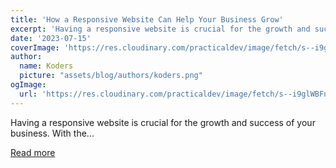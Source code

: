 ```yaml
---
title: 'How a Responsive Website Can Help Your Business Grow'
excerpt: 'Having a responsive website is crucial for the growth and success of your business. With the...'
date: '2023-07-15'
coverImage: 'https://res.cloudinary.com/practicaldev/image/fetch/s--i9glWBFn--/c_imagga_scale,f_auto,fl_progressive,h_420,q_auto,w_1000/https://dev-to-uploads.s3.amazonaws.com/uploads/articles/zeia6b3z2d2b21579yc3.jpg'
author:
  name: Koders
  picture: "assets/blog/authors/koders.png"
ogImage:
  url: 'https://res.cloudinary.com/practicaldev/image/fetch/s--i9glWBFn--/c_imagga_scale,f_auto,fl_progressive,h_420,q_auto,w_1000/https://dev-to-uploads.s3.amazonaws.com/uploads/articles/zeia6b3z2d2b21579yc3.jpg'
---
```


Having a responsive website is crucial for the growth and success of your business. With the...

[Read more](https://dev.to/berack/how-a-responsive-website-can-help-your-business-grow-3pbl)
